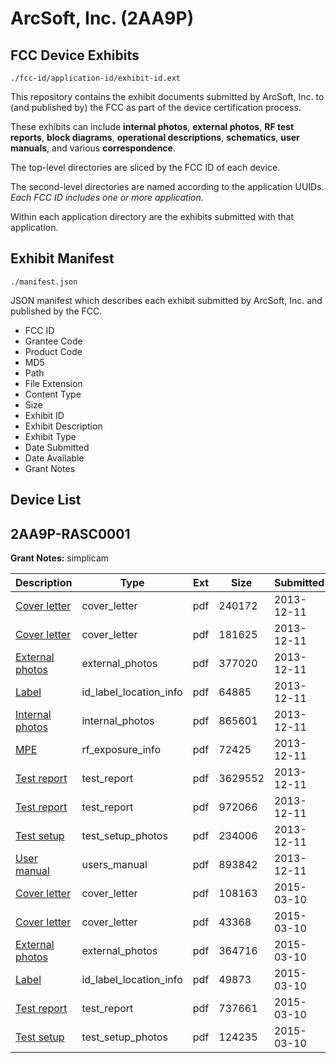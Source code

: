 # ArcSoft, Inc. (2AA9P)
## FCC Device Exhibits

```
./fcc-id/application-id/exhibit-id.ext
```

This repository contains the exhibit documents submitted by ArcSoft, Inc. to (and published by) the FCC as part of the device certification process.

These exhibits can include **internal photos**, **external photos**, **RF test reports**, **block diagrams**, **operational descriptions**, **schematics**, **user manuals**, and various **correspondence**.

The top-level directories are sliced by the FCC ID of each device.

The second-level directories are named according to the application UUIDs. *Each FCC ID includes one or more application.*

Within each application directory are the exhibits submitted with that application. 

## Exhibit Manifest

```
./manifest.json
```

JSON manifest which describes each exhibit submitted by ArcSoft, Inc. and published by the FCC.

- FCC ID
- Grantee Code
- Product Code
- MD5
- Path
- File Extension
- Content Type
- Size
- Exhibit ID
- Exhibit Description
- Exhibit Type
- Date Submitted
- Date Available
- Grant Notes

## Device List
## 2AA9P-RASC0001
**Grant Notes:** simplicam

| Description | Type | Ext | Size | Submitted | Available |
| ----------- | ---- | --- | ---- | --------- | --------- |
| [Cover letter](2AA9P-RASC0001/925a0406cea1a672f5ad9ee22d58aec1/2138942.pdf) | cover_letter | pdf | 240172 | 2013-12-11 | 2013-12-11 |
| [Cover letter](2AA9P-RASC0001/925a0406cea1a672f5ad9ee22d58aec1/2138943.pdf) | cover_letter | pdf | 181625 | 2013-12-11 | 2013-12-11 |
| [External photos](2AA9P-RASC0001/925a0406cea1a672f5ad9ee22d58aec1/2138944.pdf) | external_photos | pdf | 377020 | 2013-12-11 | 2013-12-11 |
| [Label](2AA9P-RASC0001/925a0406cea1a672f5ad9ee22d58aec1/2138945.pdf) | id_label_location_info | pdf | 64885 | 2013-12-11 | 2013-12-11 |
| [Internal photos](2AA9P-RASC0001/925a0406cea1a672f5ad9ee22d58aec1/2138946.pdf) | internal_photos | pdf | 865601 | 2013-12-11 | 2013-12-11 |
| [MPE](2AA9P-RASC0001/925a0406cea1a672f5ad9ee22d58aec1/2138948.pdf) | rf_exposure_info | pdf | 72425 | 2013-12-11 | 2013-12-11 |
| [Test report](2AA9P-RASC0001/925a0406cea1a672f5ad9ee22d58aec1/2138963.pdf) | test_report | pdf | 3629552 | 2013-12-11 | 2013-12-11 |
| [Test report](2AA9P-RASC0001/925a0406cea1a672f5ad9ee22d58aec1/2138964.pdf) | test_report | pdf | 972066 | 2013-12-11 | 2013-12-11 |
| [Test setup](2AA9P-RASC0001/925a0406cea1a672f5ad9ee22d58aec1/2138965.pdf) | test_setup_photos | pdf | 234006 | 2013-12-11 | 2013-12-11 |
| [User manual](2AA9P-RASC0001/925a0406cea1a672f5ad9ee22d58aec1/2138966.pdf) | users_manual | pdf | 893842 | 2013-12-11 | 2013-12-11 |
| [Cover letter](2AA9P-RASC0001/1ca014c24fb17f70569087a1b301fa21/2551880.pdf) | cover_letter | pdf | 108163 | 2015-03-10 | 2015-03-10 |
| [Cover letter](2AA9P-RASC0001/1ca014c24fb17f70569087a1b301fa21/2551881.pdf) | cover_letter | pdf | 43368 | 2015-03-10 | 2015-03-10 |
| [External photos](2AA9P-RASC0001/1ca014c24fb17f70569087a1b301fa21/2551882.pdf) | external_photos | pdf | 364716 | 2015-03-10 | 2015-03-10 |
| [Label](2AA9P-RASC0001/1ca014c24fb17f70569087a1b301fa21/2551883.pdf) | id_label_location_info | pdf | 49873 | 2015-03-10 | 2015-03-10 |
| [Test report](2AA9P-RASC0001/1ca014c24fb17f70569087a1b301fa21/2551884.pdf) | test_report | pdf | 737661 | 2015-03-10 | 2015-03-10 |
| [Test setup](2AA9P-RASC0001/1ca014c24fb17f70569087a1b301fa21/2551885.pdf) | test_setup_photos | pdf | 124235 | 2015-03-10 | 2015-03-10 |
